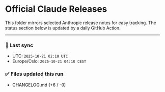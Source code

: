 # Official Claude Releases

This folder mirrors selected Anthropic release notes for easy tracking.
The status section below is updated by a daily GitHub Action.


---

<!-- sync-status:start -->

### 🔄 Last sync
- UTC: `2025-10-21 02:10 UTC`
- Europe/Oslo: `2025-10-21 04:10 CEST`

### ✅ Files updated this run

- CHANGELOG.md (+6 / -0)<!-- sync-status:end -->





























































